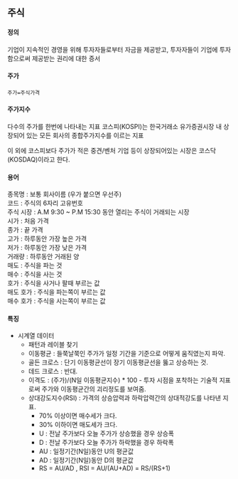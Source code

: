 ## 주식

#### 정의

기업이 지속적인 경영을 위해 투자자들로부터 자금을 제공받고, 투자자들이 기업에 투자함으로써 제공받는 권리에 
대한 증서

#### 주가

`주가=주식가격` 

#### 주가지수

다수의 주가를 한번에 나타내는 지표 코스피(KOSPI)는 한국거래소 유가증권시장 내 
상장되어 있는 모든 회사의 종합주가지수를 이르는 지표  

이 외에 코스피보다 주가가 적은 중견/벤처 기업 등이 상장되어있는 시장은 코스닥(KOSDAQ)이라고 한다.

#### 용어

종목명 : 보통 회사이름 (우가 붙으면 우선주)  
코드 : 주식의 6자리 고유번호  
주식 시장 : A.M 9:30 ~ P.M 15:30 동안 열리는 주식이 거래되는 시장  
시가 : 처음 가격  
종가 : 끝 가격  
고가 : 하루동안 가장 높은 가격  
저가 : 하루동안 가장 낮은 가격  
거래량 : 하루동안 거래된 양  
매도 : 주식을 파는 것  
매수 : 주식을 사는 것  
호가 : 주식을 사거나 팔때 부르는 값  
매도 호가 : 주식을 파는쪽이 부르는 값  
매수 호가 : 주식을 사는쪽이 부르는 값  

#### 특징 

+ 시계열 데이터 
    - 패턴과 레이블 찾기  
    - 이동평균 : 들쭉날쭉인 주가가 일정 기간을 기준으로 어떻게 움직였는지 파악. 
    - 골든 크로스 : 단기 이동평균선이 장기 이동평균선을 뚫고 상승하는 것.
    - 데드 크로스 : 반대. 
    - 이격도 : (주가)/(N일 이동평균지수) * 100 - 투자 시점을 포착하는 기술적 지표로써 주가와 이동평균간의 괴리정도를 보여줌.
    - 상대강도지수(RSI) :  가격의 상승압력과 하락압력간의 상대적강도를 나타낸 지표.
        - 70% 이상이면 매수세가 크다.
        - 30% 이하이면 매도세가 크다. 
        - U : 전날 주가보다 오늘 주가가 상승했을 경우 상승폭
        - D : 전날 주가보다 오늘 주가가 하락했을 경우 하락폭
        - AU : 일정기간(N일)동안 U의 평균값
        - AD : 일정기간(N일)동안 D의 평균값 
        - RS = AU/AD , RSI = AU/(AU+AD) = RS/(RS+1)